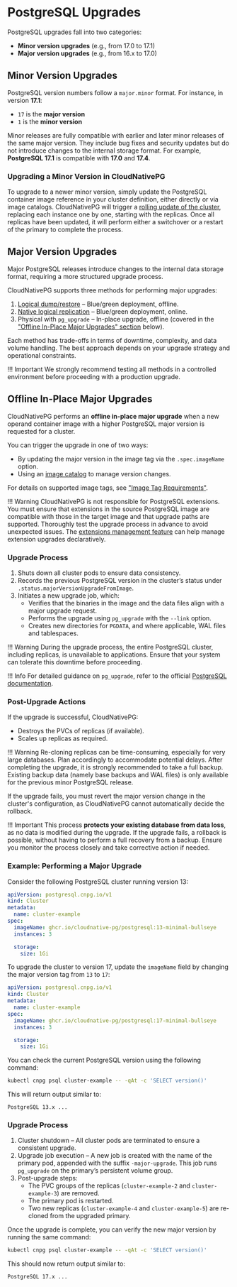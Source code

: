 <!-- SPDX-License-Identifier: CC-BY-4.0 -->
# PostgreSQL Upgrades

PostgreSQL upgrades fall into two categories:

- **Minor version upgrades** (e.g., from 17.0 to 17.1)
- **Major version upgrades** (e.g., from 16.x to 17.0)

## Minor Version Upgrades

PostgreSQL version numbers follow a `major.minor` format. For instance, in
version **17.1**:

- `17` is the **major version**
- `1` is the **minor version**

Minor releases are fully compatible with earlier and later minor releases of
the same major version. They include bug fixes and security updates but do not
introduce changes to the internal storage format.
For example, **PostgreSQL 17.1** is compatible with **17.0** and **17.4**.

### Upgrading a Minor Version in CloudNativePG

To upgrade to a newer minor version, simply update the PostgreSQL container
image reference in your cluster definition, either directly or via image catalogs.
CloudNativePG will trigger a [rolling update of the cluster](rolling_update.md),
replacing each instance one by one, starting with the replicas. Once all
replicas have been updated, it will perform either a switchover or a restart of
the primary to complete the process.

## Major Version Upgrades

Major PostgreSQL releases introduce changes to the internal data storage
format, requiring a more structured upgrade process.

CloudNativePG supports three methods for performing major upgrades:

1. [Logical dump/restore](database_import.md) – Blue/green deployment, offline.
2. [Native logical replication](logical_replication.md#example-of-live-migration-and-major-postgres-upgrade-with-logical-replication) – Blue/green deployment, online.
3. Physical with `pg_upgrade` – In-place upgrade, offline (covered in the
   ["Offline In-Place Major Upgrades" section](#offline-in-place-major-upgrades) below).

Each method has trade-offs in terms of downtime, complexity, and data volume
handling. The best approach depends on your upgrade strategy and operational
constraints.

!!! Important
    We strongly recommend testing all methods in a controlled environment
    before proceeding with a production upgrade.

## Offline In-Place Major Upgrades

CloudNativePG performs an **offline in-place major upgrade** when a new operand
container image with a higher PostgreSQL major version is requested for a
cluster.

You can trigger the upgrade in one of two ways:

- By updating the major version in the image tag via the `.spec.imageName`
  option.
- Using an [image catalog](image_catalog.md) to manage version changes.

For details on supported image tags, see
["Image Tag Requirements"](container_images.md#image-tag-requirements).

!!! Warning
    CloudNativePG is not responsible for PostgreSQL extensions. You must ensure
    that extensions in the source PostgreSQL image are compatible with those in the
    target image and that upgrade paths are supported. Thoroughly test the upgrade
    process in advance to avoid unexpected issues.
    The [extensions management feature](declarative_database_management.md#managing-extensions-in-a-database)
    can help manage extension upgrades declaratively.

### Upgrade Process

1. Shuts down all cluster pods to ensure data consistency.
2. Records the previous PostgreSQL version in the cluster’s status under
   `.status.majorVersionUpgradeFromImage`.
3. Initiates a new upgrade job, which:
   - Verifies that the binaries in the image and the data files align with a
     major upgrade request.
   - Performs the upgrade using `pg_upgrade` with the `--link` option.
   - Creates new directories for `PGDATA`, and where applicable, WAL files and
     tablespaces.

!!! Warning
    During the upgrade process, the entire PostgreSQL cluster, including
    replicas, is unavailable to applications. Ensure that your system can
    tolerate this downtime before proceeding.

!!! Info
    For detailed guidance on `pg_upgrade`, refer to the official
    [PostgreSQL documentation](https://www.postgresql.org/docs/current/pgupgrade.html).

### Post-Upgrade Actions

If the upgrade is successful, CloudNativePG:

- Destroys the PVCs of replicas (if available).
- Scales up replicas as required.

!!! Warning
    Re-cloning replicas can be time-consuming, especially for very large
    databases. Plan accordingly to accommodate potential delays. After completing
    the upgrade, it is strongly recommended to take a full backup. Existing backup
    data (namely base backups and WAL files) is only available for the previous
    minor PostgreSQL release.

If the upgrade fails, you must revert the major version change in the
cluster's configuration, as CloudNativePG cannot automatically decide the
rollback.

!!! Important
    This process **protects your existing database from data loss**, as no data
    is modified during the upgrade. If the upgrade fails, a rollback is
    possible, without having to perform a full recovery from a backup. Ensure you
    monitor the process closely and take corrective action if needed.

### Example: Performing a Major Upgrade

Consider the following PostgreSQL cluster running version 13:

```yaml
apiVersion: postgresql.cnpg.io/v1
kind: Cluster
metadata:
  name: cluster-example
spec:
  imageName: ghcr.io/cloudnative-pg/postgresql:13-minimal-bullseye
  instances: 3

  storage:
    size: 1Gi
```

To upgrade the cluster to version 17, update the `imageName` field by changing
the major version tag from `13` to `17`:

```yaml
apiVersion: postgresql.cnpg.io/v1
kind: Cluster
metadata:
  name: cluster-example
spec:
  imageName: ghcr.io/cloudnative-pg/postgresql:17-minimal-bullseye
  instances: 3

  storage:
    size: 1Gi
```

You can check the current PostgreSQL version using the following command:

```sh
kubectl cnpg psql cluster-example -- -qAt -c 'SELECT version()'
```

This will return output similar to:

```console
PostgreSQL 13.x ...
```

### Upgrade Process

1. Cluster shutdown – All cluster pods are terminated to ensure a consistent
   upgrade.
2. Upgrade job execution – A new job is created with the name of the primary
   pod, appended with the suffix `-major-upgrade`. This job runs `pg_upgrade`
   on the primary’s persistent volume group.
3. Post-upgrade steps:
   - The PVC groups of the replicas (`cluster-example-2` and
     `cluster-example-3`) are removed.
   - The primary pod is restarted.
   - Two new replicas (`cluster-example-4` and `cluster-example-5`) are
     re-cloned from the upgraded primary.

Once the upgrade is complete, you can verify the new major version by running
the same command:

```sh
kubectl cnpg psql cluster-example -- -qAt -c 'SELECT version()'
```

This should now return output similar to:

```console
PostgreSQL 17.x ...
```
